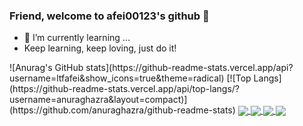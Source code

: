 ### Friend, welcome to afei00123's github 👋

<!--
**ltfafei/ltfafei** is a ✨ _special_ ✨ repository because its `README.md` (this file) appears on your GitHub profile.

Here are some ideas to get you started:

- 🔭 I’m currently working on ...
- 🌱 I’m currently learning ...
- 👯 I’m looking to collaborate on ...
- 🤔 I’m looking for help with ...
- 💬 Ask me about ...
- 📫 How to reach me: ...
- 😄 Pronouns: ...
- ⚡ Fun fact: ...
-->

- 🌱 I’m currently learning ...
- Keep learning, keep loving, just do it!

<tr>
    <th>
        ![Anurag's GitHub stats](https://github-readme-stats.vercel.app/api?username=ltfafei&show_icons=true&theme=radical)
    </th>
    <th>
        [![Top Langs](https://github-readme-stats.vercel.app/api/top-langs/?username=anuraghazra&layout=compact)](https://github.com/anuraghazra/github-readme-stats)
    </th>
</tr>
         
<a href="https://github.com/ltfafei/FofaSpider">
  <img align="center" src="https://github-readme-stats.vercel.app/api/pin/?username=ltfafei&repo=FofaSpider" />
</a>
<a href="https://github.com/ltfafei/DomainSpiderSE">
  <img align="center" src="https://github-readme-stats.vercel.app/api/pin/?username=ltfafei&repo=DomainSpiderSE" />
</a>
<a href="https://github.com/ltfafei/ZBG">
  <img align="center" src="https://github-readme-stats.vercel.app/api/pin/?username=ltfafei&repo=ZBG" />
</a>
<a href="https://github.com/ltfafei/my_POC">
  <img align="center" src="https://github-readme-stats.vercel.app/api/pin/?username=ltfafei&repo=my_POC" />
</a>
